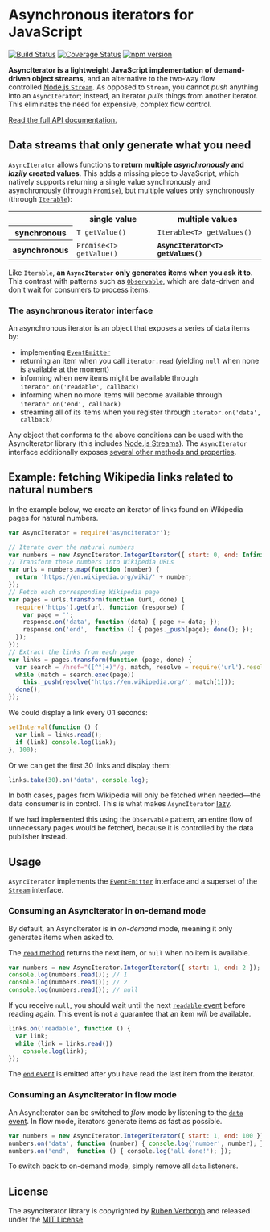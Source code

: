 # Asynchronous iterators for JavaScript
[![Build Status](https://travis-ci.org/RubenVerborgh/AsyncIterator.svg?branch=master)](https://travis-ci.org/RubenVerborgh/AsyncIterator)
[![Coverage Status](https://coveralls.io/repos/github/RubenVerborgh/AsyncIterator/badge.svg)](https://coveralls.io/github/RubenVerborgh/AsyncIterator)
[![npm version](https://badge.fury.io/js/asynciterator.svg)](https://www.npmjs.com/package/asynciterator)

**AsyncIterator is a lightweight JavaScript implementation of demand-driven object streams,**
and an alternative to the two-way flow controlled [Node.js `Stream`](https://nodejs.org/api/stream.html).
As opposed to `Stream`, you cannot _push_ anything into an `AsyncIterator`;
instead, an iterator _pulls_ things from another iterator.
This eliminates the need for expensive, complex flow control.

[Read the full API documentation.](http://rubenverborgh.github.io/AsyncIterator/docs/)

## Data streams that only generate what you need
`AsyncIterator` allows functions to
**return multiple _asynchronously_ and _lazily_ created values**.
This adds a missing piece to JavaScript,
which natively supports returning a single value synchronously
and asynchronously (through [`Promise`](https://developer.mozilla.org/en-US/docs/Web/JavaScript/Reference/Global_Objects/Promise)),
but multiple values only synchronously (through [`Iterable`](https://developer.mozilla.org/en-US/docs/Web/JavaScript/Reference/Iteration_protocols)):

<table>
  <tr>
    <td>&nbsp;</td>
    <th>single value</th>
    <th>multiple values</th>
  </tr>
  <tr>
    <th>synchronous</th>
    <td><code>T getValue()</code></td>
    <td><code>Iterable&lt;T&gt; getValues()</code></td>
  </tr>
  <tr>
    <th>asynchronous</th>
    <td><code>Promise&lt;T&gt; getValue()</code></td>
    <td><strong><code>AsyncIterator&lt;T&gt; getValues()</code></strong></td>
  </tr>
</table>

Like `Iterable`, **an `AsyncIterator` only generates items when you ask it to**.
This contrast with patterns such as [`Observable`](http://reactivex.io/intro.html),
which are data-driven and don't wait for consumers to process items.

### The asynchronous iterator interface
An asynchronous iterator is an object that exposes a series of data items by:
- implementing [`EventEmitter`](https://nodejs.org/api/events.html#events_class_eventemitter)
- returning an item when you call `iterator.read` (yielding `null` when none is available at the moment)
- informing when new items might be available through `iterator.on('readable', callback)`
- informing when no more items will become available through `iterator.on('end', callback)`
- streaming all of its items when you register through `iterator.on('data', callback)`

Any object that conforms to the above conditions can be used with the AsyncIterator library
(this includes [Node.js Streams](https://nodejs.org/api/stream.html)).
The `AsyncIterator` interface additionally exposes
[several other methods and properties](http://rubenverborgh.github.io/AsyncIterator/docs/AsyncIterator.html).

## Example: fetching Wikipedia links related to natural numbers
In the example below, we create an iterator of links found on Wikipedia pages for natural numbers.
```JavaScript
var AsyncIterator = require('asynciterator');

// Iterate over the natural numbers
var numbers = new AsyncIterator.IntegerIterator({ start: 0, end: Infinity });
// Transform these numbers into Wikipedia URLs
var urls = numbers.map(function (number) {
  return 'https://en.wikipedia.org/wiki/' + number;
});
// Fetch each corresponding Wikipedia page
var pages = urls.transform(function (url, done) {
  require('https').get(url, function (response) {
    var page = '';
    response.on('data', function (data) { page += data; });
    response.on('end',  function () { pages._push(page); done(); });
  });
});
// Extract the links from each page
var links = pages.transform(function (page, done) {
  var search = /href="([^"]+)"/g, match, resolve = require('url').resolve;
  while (match = search.exec(page))
    this._push(resolve('https://en.wikipedia.org/', match[1]));
  done();
});
```

We could display a link every 0.1 seconds:
```JavaScript
setInterval(function () {
  var link = links.read();
  if (link) console.log(link);
}, 100);
```

Or we can get the first 30 links and display them:
```JavaScript
links.take(30).on('data', console.log);
```

In both cases, pages from Wikipedia will only be fetched when needed—the data consumer is in control.
This is what makes `AsyncIterator` [lazy](https://en.wikipedia.org/wiki/Lazy_evaluation).

If we had implemented this using the `Observable` pattern,
an entire flow of unnecessary pages would be fetched,
because it is controlled by the data publisher instead.

## Usage
`AsyncIterator` implements the [`EventEmitter`](https://nodejs.org/api/events.html#events_class_eventemitter) interface
and a superset of the [`Stream`](https://nodejs.org/api/stream.html) interface.

### Consuming an AsyncIterator in on-demand mode
By default, an AsyncIterator is in _on-demand_ mode,
meaning it only generates items when asked to.

The [`read` method](http://rubenverborgh.github.io/AsyncIterator/docs/AsyncIterator.html#read) returns the next item,
or `null` when no item is available.

```JavaScript
var numbers = new AsyncIterator.IntegerIterator({ start: 1, end: 2 });
console.log(numbers.read()); // 1
console.log(numbers.read()); // 2
console.log(numbers.read()); // null
```

If you receive `null`,
you should wait until the next [`readable` event](http://rubenverborgh.github.io/AsyncIterator/docs/AsyncIterator.html#.event:readable) before reading again.
This event is not a guarantee that an item _will_ be available.

```JavaScript
links.on('readable', function () {
  var link;
  while (link = links.read())
    console.log(link);
});
```

The [`end` event](http://rubenverborgh.github.io/AsyncIterator/docs/AsyncIterator.html#.event:end) is emitted after you have read the last item from the iterator.

### Consuming an AsyncIterator in flow mode
An AsyncIterator can be switched to _flow_ mode by listening to the [`data` event](http://rubenverborgh.github.io/AsyncIterator/docs/AsyncIterator.html#.event:data).
In flow mode, iterators generate items as fast as possible.

```JavaScript
var numbers = new AsyncIterator.IntegerIterator({ start: 1, end: 100 });
numbers.on('data', function (number) { console.log('number', number); });
numbers.on('end',  function () { console.log('all done!'); });
```

To switch back to on-demand mode, simply remove all `data` listeners.

## License
The asynciterator library is copyrighted by [Ruben Verborgh](http://ruben.verborgh.org/)
and released under the [MIT License](http://opensource.org/licenses/MIT).

